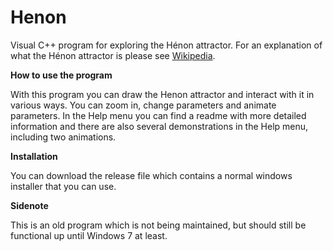 Henon
=====

Visual C++ program for exploring the Hénon attractor. For an explanation of what the Hénon attractor is please see <a href="http://en.wikipedia.org/wiki/H%C3%A9non_map">Wikipedia</a>.

<b>How to use the program</b>

With this program you can draw the Henon attractor and interact with it in various ways. You can zoom in, change parameters and animate parameters. In the Help menu you can find a readme with more detailed information and there are also several demonstrations in the Help menu, including two animations.

<b>Installation</b>

You can download the release file which contains a normal windows installer that you can use.

<b>Sidenote</b>

This is an old program which is not being maintained, but should still be functional up until Windows 7 at least.
